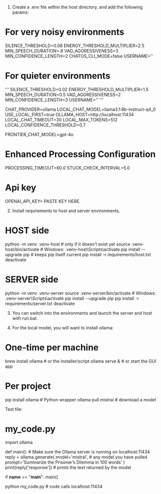 1. Create a .env file within the host directory, and add the following params:

# For very noisy environments
SILENCE_THRESHOLD=0.08
ENERGY_THRESHOLD_MULTIPLIER=2.5
MIN_SPEECH_DURATION=.8
VAD_AGGRESSIVENESS=3
MIN_CONFIDENCE_LENGTH=2
CHATOS_CLI_MODE=false
USERNAME='<your name>'

# For quieter environments
'''
SILENCE_THRESHOLD=0.02
ENERGY_THRESHOLD_MULTIPLIER=1.5
MIN_SPEECH_DURATION=0.5
VAD_AGGRESSIVENESS=2
MIN_CONFIDENCE_LENGTH=3
USERNAME='<your name>'
'''

CHAT_PROVIDER=ollama
LOCAL_CHAT_MODEL=llama3.1:8b-instruct-q4_0
USE_LOCAL_FIRST=true
OLLAMA_HOST=http://localhost:11434
LOCAL_CHAT_TIMEOUT=30
LOCAL_MAX_TOKENS=512
LOCAL_CONFIDENCE_THRESHOLD=0.7

FRONTIER_CHAT_MODEL=gpt-4o

# Enhanced Processing Configuration  
PROCESSING_TIMEOUT=60.0
STUCK_CHECK_INTERVAL=5.0

# Api key
OPENAI_API_KEY= PASTE KEY HERE.

2. Install requirements to host and server environments.

# HOST side
python -m venv .venv-host              # only if it doesn’t exist yet
source .venv-host/bin/activate         # Windows: .venv-host\Scripts\activate
pip install --upgrade pip              # keeps pip itself current
pip install -r requirements/host.txt
deactivate

# SERVER side
python -m venv .venv-server
source .venv-server/bin/activate       # Windows: .venv-server\Scripts\activate
pip install --upgrade pip
pip install -r requirements/server.txt
deactivate

3. You can switch into the environments and launch the server and host with run.bat.

4. For the local model, you will want to install ollama:

# One-time per machine
brew install ollama            # or the installer/script
ollama serve &                 # or start the GUI app

# Per project
pip install ollama             # Python wrapper
ollama pull mistral            # download a model


Test file:

# my_code.py
import ollama

def main():
    # Make sure the Ollama server is running on localhost:11434
    reply = ollama.generate(
        model='mistral',           # any model you have pulled
        prompt='Summarize the Prisoner’s Dilemma in 100 words'
    )
    print(reply['response'])       # prints the text returned by the model

if __name__ == "__main__":
    main()



python my_code.py              # code calls localhost:11434